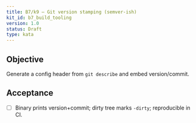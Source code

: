 ```yaml
---
title: B7/k9 — Git version stamping (semver-ish)
kit_id: b7_build_tooling
version: 1.0
status: Draft
type: kata
---
```

## Objective
Generate a config header from `git describe` and embed version/commit.
## Acceptance
- [ ] Binary prints version+commit; dirty tree marks `-dirty`; reproducible in CI.
